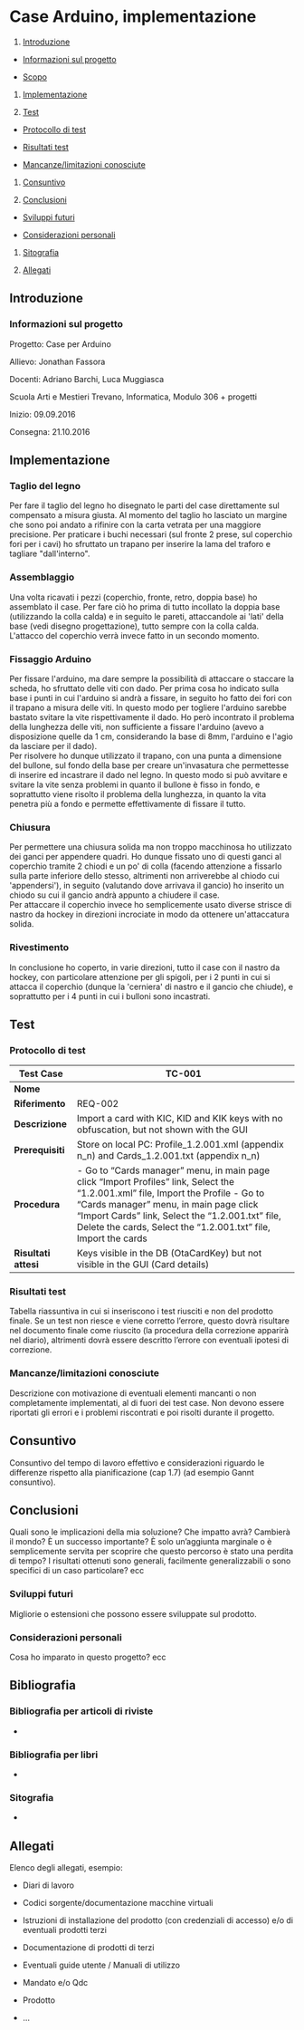 # Case Arduino, implementazione

1. [Introduzione](#introduzione)

  - [Informazioni sul progetto](#informazioni-sul-progetto)

  - [Scopo](#scopo)

1. [Implementazione](#implementazione)

1. [Test](#test)

  - [Protocollo di test](#protocollo-di-test)

  - [Risultati test](#risultati-test)

  - [Mancanze/limitazioni conosciute](#mancanze/limitazioni-conosciute)

1. [Consuntivo](#consuntivo)

1. [Conclusioni](#conclusioni)

  - [Sviluppi futuri](#sviluppi-futuri)

  - [Considerazioni personali](#considerazioni-personali)

1. [Sitografia](#sitografia)

1. [Allegati](#allegati)



## Introduzione

### Informazioni sul progetto

  Progetto: Case per Arduino

  Allievo: Jonathan Fassora

  Docenti: Adriano Barchi, Luca Muggiasca

  Scuola Arti e Mestieri Trevano, Informatica, Modulo 306 + progetti

  Inizio: 09.09.2016

  Consegna: 21.10.2016

## Implementazione

### Taglio del legno
Per fare il taglio del legno ho disegnato le parti del case direttamente sul compensato a misura giusta. Al momento del taglio ho lasciato un margine che sono poi andato a rifinire con la carta vetrata per una maggiore precisione. Per praticare i buchi necessari (sul fronte 2 prese, sul coperchio fori per i cavi) ho sfruttato un trapano per inserire la lama del traforo e tagliare "dall'interno".
### Assemblaggio
Una volta ricavati i pezzi (coperchio, fronte, retro, doppia base) ho assemblato il case. Per fare ciò ho prima di tutto incollato la doppia base (utilizzando la colla calda) e in seguito le pareti, attaccandole ai 'lati' della base (vedi disegno progettazione), tutto sempre con la colla calda. L'attacco del coperchio verrà invece fatto in un secondo momento.
### Fissaggio Arduino
Per fissare l'arduino, ma dare sempre la possibilità di attaccare o staccare la scheda, ho sfruttato delle viti con dado. Per prima cosa ho indicato sulla base i punti in cui l'arduino si andrà a fissare, in seguito ho fatto dei fori con il trapano a misura delle viti. In questo modo per togliere l'arduino sarebbe bastato svitare la vite rispettivamente il dado. Ho però incontrato il problema della lunghezza delle viti, non sufficiente a fissare l'arduino (avevo a disposizione quelle da 1 cm, considerando la base di 8mm, l'arduino e l'agio da lasciare per il dado).<br>
Per risolvere ho dunque utilizzato il trapano, con una punta a dimensione del bullone, sul fondo della base per creare un'invasatura che permettesse di inserire ed incastrare il dado nel legno. In questo modo si può avvitare e svitare la vite senza problemi in quanto il bullone è fisso in fondo, e soprattutto viene risolto il problema della lunghezza, in quanto la vita penetra più a fondo e permette effettivamente di fissare il tutto.<br>
### Chiusura
Per permettere una chiusura solida ma non troppo macchinosa ho utilizzato dei ganci per appendere quadri. Ho dunque fissato uno di questi ganci al coperchio tramite 2 chiodi e un po' di colla (facendo attenzione a fissarlo sulla parte inferiore dello stesso, altrimenti non arriverebbe al chiodo cui 'appendersi'), in seguito (valutando dove arrivava il gancio) ho inserito un chiodo su cui il gancio andrà appunto a chiudere il case.<br>
Per attaccare il coperchio invece ho semplicemente usato diverse strisce di nastro da hockey in direzioni incrociate in modo da ottenere un'attaccatura solida.
### Rivestimento
In conclusione ho coperto, in varie direzioni, tutto il case con il nastro da hockey, con particolare attenzione per gli spigoli, per i 2 punti in cui si attacca il coperchio (dunque la 'cerniera' di nastro e il gancio che chiude), e soprattutto per i 4 punti in cui i bulloni sono incastrati.

## Test

### Protocollo di test

|Test Case      | TC-001                               |
|---------------|--------------------------------------|
|**Nome**       | |
|**Riferimento**|REQ-002                               |
|**Descrizione**|Import a card with KIC, KID and KIK keys with no obfuscation, but not shown with the GUI |
|**Prerequisiti**|Store on local PC: Profile\_1.2.001.xml (appendix n\_n) and Cards\_1.2.001.txt (appendix n\_n) |
|**Procedura**     | - Go to “Cards manager” menu, in main page click “Import Profiles” link, Select the “1.2.001.xml” file, Import the Profile - Go to “Cards manager” menu, in main page click “Import Cards” link, Select the “1.2.001.txt” file, Delete the cards, Select the “1.2.001.txt” file, Import the cards |
|**Risultati attesi** |Keys visible in the DB (OtaCardKey) but not visible in the GUI (Card details) |


### Risultati test

Tabella riassuntiva in cui si inseriscono i test riusciti e non del
prodotto finale. Se un test non riesce e viene corretto l’errore, questo
dovrà risultare nel documento finale come riuscito (la procedura della
correzione apparirà nel diario), altrimenti dovrà essere descritto
l’errore con eventuali ipotesi di correzione.

### Mancanze/limitazioni conosciute

Descrizione con motivazione di eventuali elementi mancanti o non
completamente implementati, al di fuori dei test case. Non devono essere
riportati gli errori e i problemi riscontrati e poi risolti durante il
progetto.

## Consuntivo

Consuntivo del tempo di lavoro effettivo e considerazioni riguardo le
differenze rispetto alla pianificazione (cap 1.7) (ad esempio Gannt
consuntivo).

## Conclusioni

Quali sono le implicazioni della mia soluzione? Che impatto avrà?
Cambierà il mondo? È un successo importante? È solo un’aggiunta
marginale o è semplicemente servita per scoprire che questo percorso è
stato una perdita di tempo? I risultati ottenuti sono generali,
facilmente generalizzabili o sono specifici di un caso particolare? ecc

### Sviluppi futuri
  Migliorie o estensioni che possono essere sviluppate sul prodotto.

### Considerazioni personali
  Cosa ho imparato in questo progetto? ecc

## Bibliografia

### Bibliografia per articoli di riviste

-

### Bibliografia per libri

-

### Sitografia

-

## Allegati

Elenco degli allegati, esempio:

-   Diari di lavoro

-   Codici sorgente/documentazione macchine virtuali

-   Istruzioni di installazione del prodotto (con credenziali
    di accesso) e/o di eventuali prodotti terzi

-   Documentazione di prodotti di terzi

-   Eventuali guide utente / Manuali di utilizzo

-   Mandato e/o Qdc

-   Prodotto

-   …
